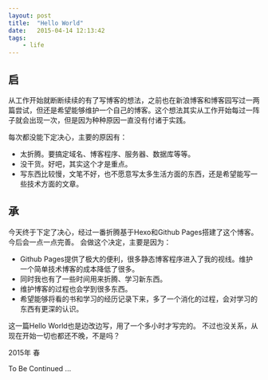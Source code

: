 ```yaml
---
layout: post
title:  "Hello World"
date:   2015-04-14 12:13:42
tags:
    - life
---
```


## 启
从工作开始就断断续续的有了写博客的想法，之前也在新浪博客和博客园写过一两篇尝试，但还是希望能够维护一个自己的博客。这个想法其实从工作开始每过一阵子就会出现一次，但是因为种种原因一直没有付诸于实践。

<!-- more -->

每次都没能下定决心，主要的原因有：
- 太折腾。要搞定域名、博客程序、服务器、数据库等等。
- 没干货。好吧，其实这个才是重点。
- 写东西比较慢，文笔不好，也不愿意写太多生活方面的东西，还是希望能写一些技术方面的文章。

## 承
今天终于下定了决心，经过一番折腾基于Hexo和Github Pages搭建了这个博客。今后会一点一点完善。
会做这个决定，主要是因为：
- Github Pages提供了极大的便利，很多静态博客程序进入了我的视线。维护一个简单技术博客的成本降低了很多。
- 同时我也有了一些时间用来折腾、学习新东西。
- 维护博客的过程也会学到很多东西。
- 希望能够将看的书和学习的经历记录下来，多了一个消化的过程，会对学习的东西有更深的认识。

这一篇Hello World也是边改边写，用了一个多小时才写完的。
不过也没关系，从现在开始一切也都还不晚，不是吗？

2015年 春

To Be Continued ...

